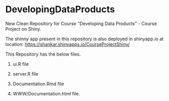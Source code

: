 DevelopingDataProducts
======================

New Clean Repository for Course "Developing Data Products" - Course Project on Shiny.

The shinny app present in this repository is also deployed in shinyapp.io at location: https://shankar.shinyapps.io/CourseProjectShiny/


This Repository has the below files.

1) ui.R file

2) server.R file

3) Documentation.Rmd file

4) WWW/Documentation.html file.
